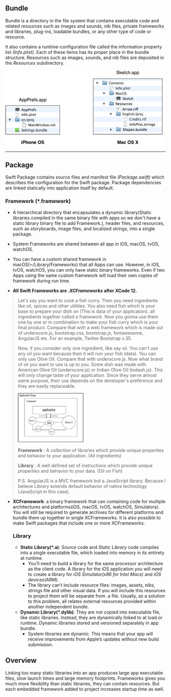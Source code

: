 
## Bundle

Bundle is a directory in the file system that contains executable code and related resources such as images and sounds, nib files, private frameworks and libraries, plug-ins, loadable bundles, or any other type of code or resource.


It also contains a runtime-configuration file called the information property list *(Info.plist)*. Each of these items has its proper place in the bundle structure. Resources such as images, sounds, and nib files are deposited in the *Resources* subdirectory.

   <img src=".\Assets\structureBundle.png" alt="structureBundle" style="zoom:60%;" />

   

------

   

## **Package**  

Swift Package contains source files and manifest file *(Package.swift)* which describes the configuration for the Swift package. Package dependencies are linked statically into application itself by default.

### Framework (*.framework)

- A hierarchical directory that encapsulates a dynamic library(Static libraries compiled in the same binary file with apps so we don't have a static library binary file to add Framework.), header files, and resources, such as storyboards, image files, and localized strings, into a single package.

- System Frameworks are shared between all app in iOS, macOS, tvOS, watchOS.

- You can have a custom shared framework in macOS(~/Library/Frameworks) that all Apps can use. However, in iOS, tvOS, watchOS, you can only have static binary frameworks. Even if two Apps using the same custom framework will load their own copies of framework during run time.

- **All Swift Frameworks are *.XCFrameworks* after XCode 12.**

> Let's say you want to cook a fish curry. Then you need ingredients like oil, spices and other utilities. You also need fish which is your base to prepare your dish on (This is data of your application). all ingredients together called a framework. Now you gonna use them one by one or in combination to make your fish curry which is your final product. Compare that with a web framework which is made out of underscore.js, bootstrap.css, bootstrap.js, fontawesome, AngularJS etc. For an example, Twitter Bootstrap v.35.
>
> Now, if you consider only one ingredient, like say oil. You can't use any oil you want because then it will ruin your fish (data). You can only use Olive Oil. Compare that with underscore.js. Now what brand of oil you want to use is up to you. Some dish was made with American Olive Oil (underscore.js) or Indian Olive Oil (lodash.js). This will only change taste of your application. Since they serve almost same purpose, their use depends on the developer's preference and they are easily replaceable.
>
> <img src=".\Assets\framework.png" alt="framework" style="zoom:20%;" />
>
> **Framework** : A collection of libraries which provide unique properties and behavior to your application. (All ingredients)
>
> **Library** : A well defined set of instructions which provide unique properties and behavior to your data. (Oil on Fish)
>
> P.S. AngularJS is a MVC framework but a JavaScript library. Because I believe Library extends default behavior of native technology (JavaScript in this case).

  - **XCFramework**: a binary framework that can containing code for multiple architectures and platforms(iOS, macOS, tvOS, watchOS, Simulators). You will still be required to generate archives for different platforms and bundle them up together in single XCFrameworks. It is also possible to make Swift packages that include one or more XCFrameworks.

   

    ### **Library**

      - **Static Library(*.a)**: *Source* code and *Static Library* code compiles into a single executable file, which loaded into memory in its entirety at runtime.
        - You’ll need to build a library for the same processor architecture as the client code. A library for the iOS application you will need to create a library for *iOS Simulator(x86 for Intel Macs)* and *iOS devices(ARM)*.
        - The library can’t include resource files: images, assets, nibs, strings file and other visual data. If you will include this resources to project them will be separate from .a file. Usually, as a solution to this problem, all relates external resources provided within another independent bundle.
      - **Dynamic Library(*.dylib)**: They are not copied into executable file, like static libraries. Instead, they are dynamically linked to at load or runtime. Dynamic libraries stored and versioned separately in app bundle.
        - System libraries are dynamic. This means that your app will receive improvements from Apple’s updates without new build submission.

## Overview

Linking too many static libraries into an app produces large app executable files, slow launch times and large memory footprints. Frameworks gives you much more flexibility than static libraries, they can contain resources. But each embedded framework added to project increases startup time as well.
